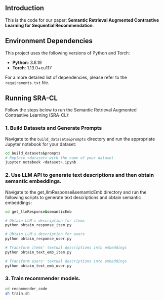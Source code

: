 ## Introduction
This is the code for our paper: **Semantic Retrieval Augmented Contrastive Learning for Sequential Recommendation**.

## Environment Dependencies
This project uses the following versions of Python and Torch:

- **Python**: 3.8.19
- **Torch**: 1.13.0+cu117

For a more detailed list of dependencies, please refer to the `requirements.txt` file.

## Running SRA-CL

Follow the steps below to run the Semantic Retrieval Augmented Contrastive Learning (SRA-CL):

### 1. Build Datasets and Generate Prompts

Navigate to the `build_datasets&prompts` directory and run the appropriate Jupyter notebook for your dataset:

```bash
cd build_datasets&prompts
# Replace <dataset> with the name of your dataset
jupyter notebook <dataset>.ipynb 
```

### 2. Use LLM API to generate text descriptions and then obtain semantic embeddings.
Navigate to the get_llmResponse&semanticEmb directory and run the following scripts to generate text descriptions and obtain semantic embeddings:
```bash
cd get_llmResponse&semanticEmb

# Obtain LLM's description for items
python obtain_response_item.py

# Obtain LLM's description for users
python obtain_response_user.py

# Transform items' textual descriptions into embeddings
python obtain_text_emb_item.py

# Transform users' textual descriptions into embeddings
python obtain_text_emb_user.py
```

### 3. Train recommender models.
```bash
cd recommender_code
sh train.sh
```